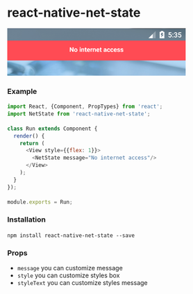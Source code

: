 # react-native-net-state

![](https://raw.githubusercontent.com/tienlm1509/react-native-net-state/master/media/screen.png)

### Example

```js
import React, {Component, PropTypes} from 'react';
import NetState from 'react-native-net-state';

class Run extends Component {
  render() {
    return (
      <View style={{flex: 1}}>
        <NetState message="No internet access"/>
      </View>
    );
  }
});

module.exports = Run;
```

### Installation

```npm install react-native-net-state --save```

### Props
- `message` you can customize message
- `style` you can customize styles box
- `styleText` you can customize styles message